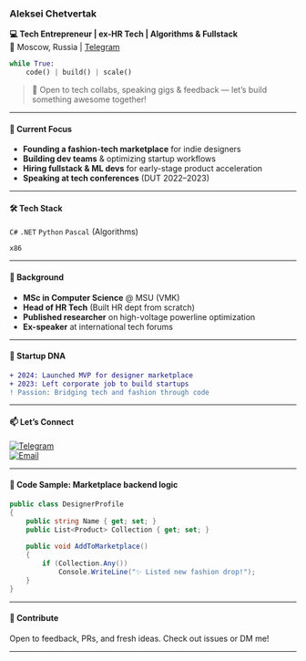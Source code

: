 ### **Aleksei Chetvertak**  
**💻 Tech Entrepreneur | ex-HR Tech | Algorithms & Fullstack**  
📍 Moscow, Russia | [Telegram](https://t.me/ebrandalex)  

```python
while True:
    code() | build() | scale()
```

> 💬 Open to tech collabs, speaking gigs & feedback — let’s build something awesome together!

---

#### **🚀 Current Focus**  
- **Founding a fashion-tech marketplace** for indie designers  
- **Building dev teams** & optimizing startup workflows  
- **Hiring fullstack & ML devs** for early-stage product acceleration  
- **Speaking at tech conferences** (DUT 2022–2023)  

---

#### **🛠️ Tech Stack**  
`C#` `.NET` `Python` `Pascal` (Algorithms)  
 
`x86` 

---

#### **📜 Background**  
- **MSc in Computer Science** @ MSU (VMK)  
- **Head of HR Tech** (Built HR dept from scratch)  
- **Published researcher** on high-voltage powerline optimization  
- **Ex-speaker** at international tech forums  

---

#### **🌱 Startup DNA**  
```diff
+ 2024: Launched MVP for designer marketplace  
+ 2023: Left corporate job to build startups  
! Passion: Bridging tech and fashion through code  
```

---

#### **📫 Let’s Connect**  
[![Telegram](https://img.shields.io/badge/Telegram-@ebrandalex-blue?style=flat&logo=telegram)](https://t.me/ebrandalex)  
[![Email](https://img.shields.io/badge/Email-aleksei.tschetvertak@gmail.com-red?style=flat&logo=gmail)](mailto:aleksei.tschetvertak@gmail.com)  

---

#### **🧩 Code Sample: Marketplace backend logic**
```csharp
public class DesignerProfile 
{
    public string Name { get; set; }
    public List<Product> Collection { get; set; }
    
    public void AddToMarketplace() 
    {
        if (Collection.Any())
            Console.WriteLine("✨ Listed new fashion drop!");
    }
}
```

---

#### 🤝 **Contribute**
Open to feedback, PRs, and fresh ideas. Check out issues or DM me!

---

